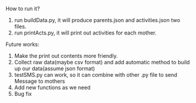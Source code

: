 How to run it?
1. run buildData.py, it will produce parents.json and activities.json two files.
2. run printActs.py, it will print out activities for each mother.

Future works:
1. Make the print out contents more friendly.
2. Collect raw data(maybe csv format) and add automatic method to build up our data(assume json format)
3. testSMS.py can work, so it can combine with other .py file to send Message to mothers
4. Add new functions as we need 
5. Bug fix
